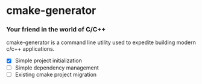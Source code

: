 # cmake-generator


### Your friend in the world of C/C++
cmake-generator is a command line utility used to expedite building modern c/c++ applications.

- [x] Simple project initialization
- [ ] Simple dependency management
- [ ] Existing cmake project migration
